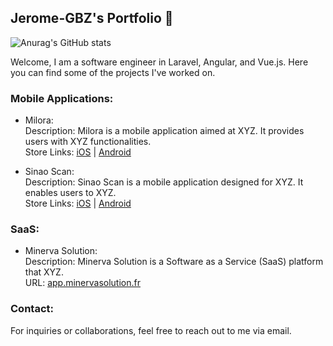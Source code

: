 ## Jerome-GBZ's Portfolio 👋

![Anurag's GitHub stats](https://github-readme-stats.vercel.app/api?username=jerome-gbz&show_icons=true)

Welcome, I am a software engineer in Laravel, Angular, and Vue.js. 
Here you can find some of the projects I've worked on.

### Mobile Applications:
- Milora:  <br />
Description: Milora is a mobile application aimed at XYZ. It provides users with XYZ functionalities. <br />
Store Links: [iOS](https://apps.apple.com/be/app/milora-productivity/id6469359403 "Milora IOS") | [Android](https://play.google.com/store/apps/details?id=com.moment.milora "Milora Android")  <br />

- Sinao Scan:  <br />
Description: Sinao Scan is a mobile application designed for XYZ. It enables users to XYZ. <br />
Store Links: [iOS](https://apps.apple.com/fr/app/sinao-scan/id6476152043 "Sinao Scan IOS") | [Android](https://play.google.com/store/apps/details?id=fr.sinaoscan.mobile.app&pli=1 "Sinao Scan Android")  <br />

### SaaS:
- Minerva Solution: <br />
Description: Minerva Solution is a Software as a Service (SaaS) platform that XYZ. <br />
URL: [app.minervasolution.fr](app.minervasolution.fr "Minerva Solution") <br />

### Contact:
For inquiries or collaborations, feel free to reach out to me via email.
